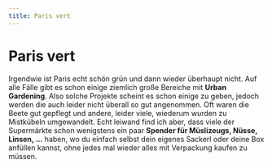 ```yaml
---
title: Paris vert
---
```


# Paris vert

Irgendwie ist Paris echt schön grün und dann wieder überhaupt nicht. Auf alle Fälle gibt es schon einige ziemlich große Bereiche mit **Urban Gardening**. Also solche Projekte scheint es schon einige zu geben, jedoch werden die auch leider nicht überall so gut angenommen. Oft waren die Beete gut gepflegt und andere, leider viele, wiederum wurden zu Mistkübeln umgewandelt. Echt leiwand find ich aber, dass viele der Supermärkte schon wenigstens ein paar **Spender für Müslizeugs, Nüsse, Linsen, ...** haben, wo du einfach selbst dein eigenes Sackerl oder deine Box anfüllen kannst, ohne jedes mal wieder alles mit Verpackung kaufen zu müssen.

<BaseImage src="paris/paris-vert-1.jpg" alt="Sacre Coeur" class="mb-5" />
<BaseImage src="paris/paris-vert-2.jpg" alt="Sacre Coeur" class="mb-5" />
<BaseImage src="paris/paris-vert-3.jpg" alt="Sacre Coeur" class="mb-5" />